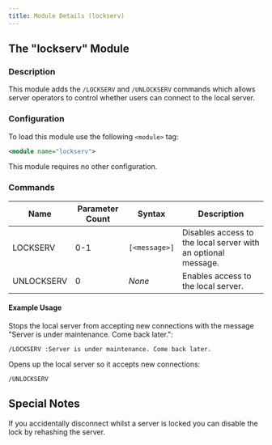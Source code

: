 ```yaml
---
title: Module Details (lockserv)
---
```


## The "lockserv" Module

### Description

This module adds the `/LOCKSERV` and `/UNLOCKSERV` commands which allows server operators to control whether users can connect to the local server.

### Configuration

To load this module use the following `<module>` tag:

```xml
<module name="lockserv">
```

This module requires no other configuration.

### Commands

Name       | Parameter Count | Syntax        | Description
---------- | --------------- | ------------- | -----------
LOCKSERV   | 0-1             | `[<message>]` | Disables access to the local server with an optional message.
UNLOCKSERV | 0               | *None*        | Enables access to the local server.

#### Example Usage

Stops the local server from accepting new connections with the message "Server is under maintenance. Come back later.":

```plaintext
/LOCKSERV :Server is under maintenance. Come back later.
```

Opens up the local server so it accepts new connections:

```plaintext
/UNLOCKSERV
```

## Special Notes

If you accidentally disconnect whilst a server is locked you can disable the lock by rehashing the server.
